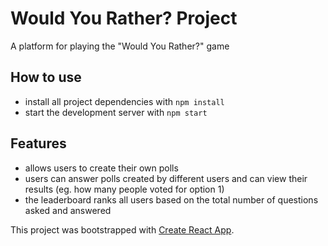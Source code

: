 # Would You Rather? Project

A platform for playing the "Would You Rather?" game

## How to use

- install all project dependencies with `npm install`
- start the development server with `npm start`

## Features

- allows users to create their own polls
- users can answer polls created by different users and can view their results (eg. how many people voted for option 1)
- the leaderboard ranks all users based on the total number of questions asked and answered

This project was bootstrapped with [Create React App](https://github.com/facebook/create-react-app).
